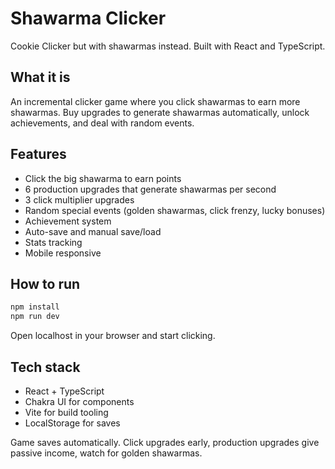 # Shawarma Clicker

Cookie Clicker but with shawarmas instead. Built with React and TypeScript.

## What it is

An incremental clicker game where you click shawarmas to earn more shawarmas. Buy upgrades to generate shawarmas automatically, unlock achievements, and deal with random events.

## Features

- Click the big shawarma to earn points
- 6 production upgrades that generate shawarmas per second
- 3 click multiplier upgrades
- Random special events (golden shawarmas, click frenzy, lucky bonuses)
- Achievement system
- Auto-save and manual save/load
- Stats tracking
- Mobile responsive

## How to run

```bash
npm install
npm run dev
```

Open localhost in your browser and start clicking.

## Tech stack

- React + TypeScript
- Chakra UI for components
- Vite for build tooling
- LocalStorage for saves

Game saves automatically. Click upgrades early, production upgrades give passive income, watch for golden shawarmas.
